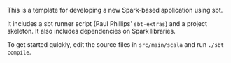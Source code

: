 This is a template for developing a new Spark-based application using sbt.

It includes a sbt runner script (Paul Phillips' `sbt-extras`) and a
project skeleton.  It also includes dependencies on Spark libraries.

To get started quickly, edit the source files in `src/main/scala` and run `./sbt compile`.